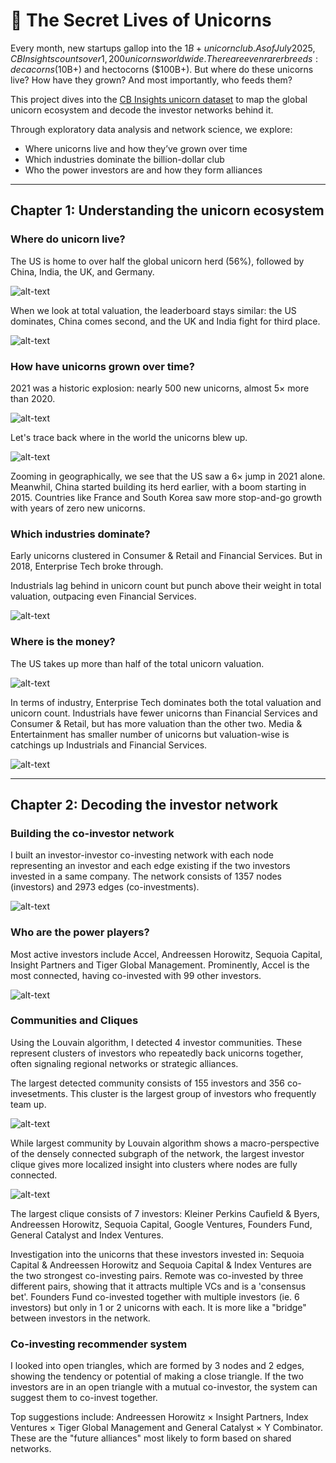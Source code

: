 # 🦄 The Secret Lives of Unicorns

Every month, new startups gallop into the $1B+ unicorn club. As of July 2025, CB Insights counts over 1,200 unicorns worldwide. There are even rarer breeds: decacorns ($10B+) and hectocorns ($100B+). But where do these unicorns live? How have they grown? And most importantly, who feeds them?

This project dives into the [CB Insights unicorn dataset](https://www.cbinsights.com/research-unicorn-companies) to map the global unicorn ecosystem and decode the investor networks behind it.

Through exploratory data analysis and network science, we explore:
- Where unicorns live and how they’ve grown over time
- Which industries dominate the billion-dollar club
- Who the power investors are and how they form alliances

-----

## Chapter 1: Understanding the unicorn ecosystem

### Where do unicorn live?

The US is home to over half the global unicorn herd (56%), followed by China, India, the UK, and Germany.

![alt-text](visuals/treemap_count.png)

When we look at total valuation, the leaderboard stays similar: the US dominates, China comes second, and the UK and India fight for third place.

![alt-text](visuals/line_top_valuation.png)

### How have unicorns grown over time?

2021 was a historic explosion: nearly 500 new unicorns, almost 5× more than 2020.

![alt-text](visuals/line_trend_count.png)

Let's trace back where in the world the unicorns blew up.

![alt-text](visuals/line_trend_country_count.png)

Zooming in geographically, we see that the US saw a 6× jump in 2021 alone. Meanwhil, China started building its herd earlier, with a boom starting in 2015. Countries like France and South Korea saw more stop-and-go growth with years of zero new unicorns.

### Which industries dominate?

Early unicorns clustered in Consumer & Retail and Financial Services. But in 2018, Enterprise Tech broke through.

Industrials lag behind in unicorn count but punch above their weight in total valuation, outpacing even Financial Services.

![alt-text](visuals/line_trend_industry_count.png)

### Where is the money?

The US takes up more than half of the total unicorn valuation.

![alt-text](visuals/treemap_valuation.png)

In terms of industry, Enterprise Tech dominates both the total valuation and unicorn count. Industrials have fewer unicorns than Financial Services and Consumer & Retail, but has more valuation than the other two. Media & Entertainment has smaller number of unicorns but valuation-wise is catchings up Industrials and Financial Services.

![alt-text](visuals/bubble_industry_count.png)

-----

## Chapter 2: Decoding the investor network

### Building the co-investor network

I built an investor-investor co-investing network with each node representing an investor and each edge existing if the two investors invested in a same company. The network consists of 1357 nodes (investors) and 2973 edges (co-investments).

![alt-text](visuals/treemap_count.png)

### Who are the power players?

Most active investors include Accel, Andreessen Horowitz, Sequoia Capital, Insight Partners and Tiger Global Management. Prominently, Accel is the most connected, having co-invested with 99 other investors.

![alt-text](visuals/top50_communities.png)

### Communities and Cliques

Using the Louvain algorithm, I detected 4 investor communities. These represent clusters of investors who repeatedly back unicorns together, often signaling regional networks or strategic alliances.

The largest detected community consists of 155 investors and 356 co-invesetments. This cluster is the largest group of investors who frequently team up.

![alt-text](visuals/largest_community.png)

While largest community by Louvain algorithm shows a macro-perspective of the densely connected subgraph of the network, the largest investor clique gives more localized insight into clusters where nodes are fully connected.

![alt-text](visuals/largest_clique.png)

The largest clique consists of 7 investors: Kleiner Perkins Caufield & Byers, Andreessen Horowitz, Sequoia Capital, Google Ventures, Founders Fund, General Catalyst and Index Ventures.

Investigation into the unicorns that these investors invested in: Sequoia Capital & Andreessen Horowitz and Sequoia Capital & Index Ventures are the two strongest co-investing pairs. Remote was co-invested by three different pairs, showing that it attracts multiple VCs and is a 'consensus bet'. Founders Fund co-invested together with multiple investors (ie. 6 investors) but only in 1 or 2 unicorns with each. It is more like a "bridge" between investors in the network.

### Co-investing recommender system

I looked into open triangles, which are formed by 3 nodes and 2 edges, showing the tendency or potential of making a close triangle. If the two investors are in an open triangle with a mutual co-investor, the system can suggest them to co-invest together.

Top suggestions include: Andreessen Horowitz × Insight Partners, Index Ventures × Tiger Global Management and General Catalyst × Y Combinator. These are the "future alliances" most likely to form based on shared networks.



